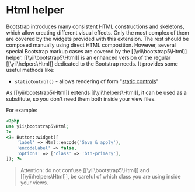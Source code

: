 Html helper
===========

Bootstrap introduces many consistent HTML constructions and skeletons, which allow creating different visual effects.
Only the most complex of them are covered by the widgets provided with this extension. The rest should be composed manually
using direct HTML composition.
However, several special Bootstrap markup cases are covered by the [[\yii\bootstrap5\Html]] helper.
[[\yii\bootstrap5\Html]] is an enhanced version of the regular [[\yii\helpers\Html]] dedicated to the Bootstrap needs.
It provides some useful methods like:

 - `staticControl()` - allows rendering of form "[static controls](https://getbootstrap.com/docs/5.1/forms/form-control/#readonly-plain-text)"

As [[\yii\bootstrap5\Html]] extends [[\yii\helpers\Html]], it can be used as a substitute, so you don't need them both
inside your view files.

For example:

```php
<?php
use yii\bootstrap5\Html;
?>
<?= Button::widget([
    'label' => Html::encode('Save & apply'),
    'encodeLabel' => false,
    'options' => ['class' => 'btn-primary'],
]); ?>
```

> Attention: do not confuse [[\yii\bootstrap5\Html]] and [[\yii\helpers\Html]], be careful of which class
  you are using inside your views.
